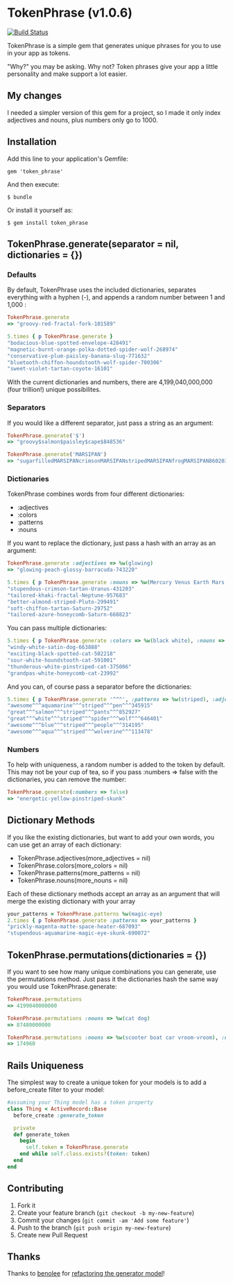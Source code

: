 # TokenPhrase (v1.0.6)
[![Build Status](https://travis-ci.org/genericsteele/token_phrase.png?branch=master)](https://travis-ci.org/genericsteele/token_phrase)

TokenPhrase is a simple gem that generates unique phrases for you to use in your app as tokens.

"Why?" you may be asking. Why not? Token phrases give your app a little personality and make support a lot easier.

## My changes

I needed a simpler version of this gem for a project, so I made it only index adjectives and nouns, plus numbers only go to 1000.

## Installation

Add this line to your application's Gemfile:

    gem 'token_phrase'

And then execute:

    $ bundle

Or install it yourself as:

    $ gem install token_phrase

## TokenPhrase.generate(separator = nil, dictionaries = {})

### Defaults
By default, TokenPhrase uses the included dictionaries, separates everything with a hyphen (-), and appends a random number between 1 and 1,000 :

```ruby
TokenPhrase.generate
=> "groovy-red-fractal-fork-101589"

5.times { p TokenPhrase.generate }
"bodacious-blue-spotted-envelope-428491"
"magnetic-burnt-orange-polka-dotted-spider-wolf-268974"
"conservative-plum-paisley-banana-slug-771632"
"bluetooth-chiffon-houndstooth-wolf-spider-700306"
"sweet-violet-tartan-coyote-16101"
```

With the current dictionaries and numbers, there are 4,199,040,000,000 (four trillion!) unique possibilites.

### Separators
If you would like a different separator, just pass a string as an argument:

```ruby
TokenPhrase.generate('$')
=> "groovy$salmon$paisley$cape$848536"

TokenPhrase.generate('MARSIPAN')
=> "sugarfilledMARSIPANcrimsonMARSIPANstripedMARSIPANfrogMARSIPAN860203"
```

### Dictionaries
TokenPhrase combines words from four different dictionaries:

* :adjectives
* :colors
* :patterns
* :nouns

If you want to replace the dictionary, just pass a hash with an array as an argument:

```ruby
TokenPhrase.generate :adjectives => %w(glowing)
=> "glowing-peach-glossy-barracuda-743220"

5.times { p TokenPhrase.generate :nouns => %w(Mercury Venus Earth Mars Jupiter Saturn Uranus Neptune Pluto) }
"stupendous-crimson-tartan-Uranus-431203"
"tailored-khaki-fractal-Neptune-957683"
"better-almond-striped-Pluto-299491"
"soft-chiffon-tartan-Saturn-29752"
"tailored-azure-honeycomb-Saturn-668823"
```
You can pass multiple dictionaries:

```ruby
5.times { p TokenPhrase.generate :colors => %w(black white), :nouns => %w(cat dog) }
"windy-white-satin-dog-663888"
"exciting-black-spotted-cat-502218"
"sour-white-houndstooth-cat-591001"
"thunderous-white-pinstriped-cat-375006"
"grandpas-white-honeycomb-cat-23992"
```

And you can, of course pass a separator before the dictionaries:

```ruby
5.times { p TokenPhrase.generate '^^^', :patterns => %w(striped), :adjectives =>%w(great awesome) }
"awesome^^^aquamarine^^^striped^^^pen^^^345915"
"great^^^salmon^^^striped^^^pants^^^852927"
"great^^^white^^^striped^^^spider^^^wolf^^^646401"
"awesome^^^blue^^^striped^^^people^^^314195"
"awesome^^^aqua^^^striped^^^wolverine^^^113478"
```

### Numbers

To help with uniqueness, a random number is added to the token by default. This may not be your cup of tea, so if you pass :numbers => false with the dictionaries, you can remove the number:

```ruby
TokenPhrase.generate(:numbers => false)
=> "energetic-yellow-pinstriped-skunk"
```

## Dictionary Methods

If you like the existing dictionaries, but want to add your own words, you can use get an array of each dictionary:

* TokenPhrase.adjectives(more_adjectives = nil)
* TokenPhrase.colors(more_colors = nil)
* TokenPhrase.patterns(more_patterns = nil)
* TokenPhrase.nouns(more_nouns = nil)

Each of these dictionary methods accept an array as an argument that will merge the existing dictionary with your array

```ruby
your_patterns = TokenPhrase.patterns %w(magic-eye)
2.times { p TokenPhrase.generate :patterns => your_patterns }
"prickly-magenta-matte-space-heater-687093"
"stupendous-aquamarine-magic-eye-skunk-690072"
```

## TokenPhrase.permutations(dictionaries = {})

If you want to see how many unique combinations you can generate, use the permutations method. Just pass it the dictionaries hash the same way you would use TokenPhrase.generate:

```ruby
TokenPhrase.permutations
=> 4199040000000

TokenPhrase.permutations :nouns => %w(cat dog)
=> 87480000000

TokenPhrase.permutations :nouns => %w(scooter boat car vroom-vroom), :numbers => false
=> 174960
```

## Rails Uniqueness

The simplest way to create a unique token for your models is to add a before_create filter to your model:

```ruby
#assuming your Thing model has a token property
class Thing < ActiveRecord::Base
  before_create :generate_token

  private
  def generate_token
    begin
      self.token = TokenPhrase.generate
    end while self.class.exists?(token: token)
  end
end
```

## Contributing

1. Fork it
2. Create your feature branch (`git checkout -b my-new-feature`)
3. Commit your changes (`git commit -am 'Add some feature'`)
4. Push to the branch (`git push origin my-new-feature`)
5. Create new Pull Request

## Thanks

Thanks to [benolee](https://github.com/benolee) for [refactoring the generator model](https://github.com/genericsteele/token_phrase/commit/7e5a0877882ba7d08f0c5a40d7873ebb0d205a45)!
